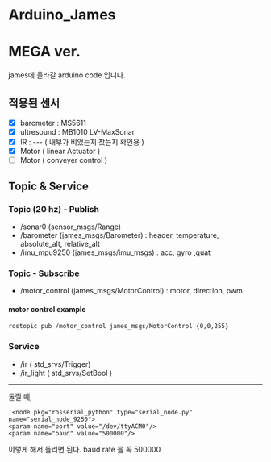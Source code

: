 # Arduino_James
# MEGA ver.
james에 올라갈 arduino code 입니다.

## 적용된 센서
- [x] barometer : MS5611
- [x] ultresound : MB1010 LV-MaxSonar
- [x] IR : --- ( 내부가 비었는지 찼는지 확인용 )
- [x] Motor ( linear Actuator ) 
- [ ] Motor ( conveyer control ) 

## Topic & Service
### Topic (20 hz) - Publish
- /sonar0 (sensor_msgs/Range)
- /barometer (james_msgs/Barometer) : header, temperature, absolute_alt, relative_alt
- /imu_mpu9250 (james_msgs/imu_msgs) : acc, gyro ,quat

### Topic - Subscribe
- /motor_control (james_msgs/MotorControl) : motor, direction, pwm
#### motor control example
```
rostopic pub /motor_control james_msgs/MotorControl {0,0,255}
```
### Service
- /ir       ( std_srvs/Trigger)
- /ir_light ( std_srvs/SetBool )

------
돌릴 때,

     <node pkg="rosserial_python" type="serial_node.py" name="serial_node_9250">
    <param name="port" value="/dev/ttyACM0"/>
    <param name="baud" value="500000"/>
  </node>
 <node pkg="tf" type="static_transform_publisher" name="MPU9250" args="0 0 0 0 0 0 /imu_link_myhr /imu_link_9250 30"/>  

이렇게 해서 돌리면 된다. baud rate 을 꼭 500000
